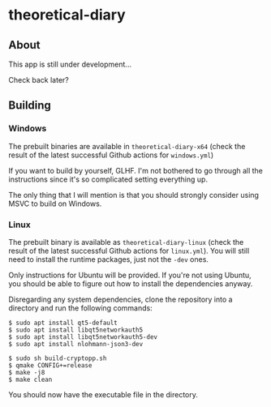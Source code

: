 # theoretical-diary

## About

This app is still under development...

Check back later?

## Building

### Windows

The prebuilt binaries are available in `theoretical-diary-x64` (check the result of the latest successful Github actions for `windows.yml`)

If you want to build by yourself, GLHF. I'm not bothered to go through all the instructions since it's so complicated setting everything up.

The only thing that I will mention is that you should strongly consider using MSVC to build on Windows.

### Linux

The prebuilt binary is available as `theoretical-diary-linux` (check the result of the latest successful Github actions for `linux.yml`). You will still need to install the runtime packages, just not the `-dev` ones.

Only instructions for Ubuntu will be provided. If you're not using Ubuntu, you should be able to figure out how to install the dependencies anyway.

Disregarding any system dependencies, clone the repository into a directory and run the following commands:

```
$ sudo apt install qt5-default
$ sudo apt install libqt5networkauth5
$ sudo apt install libqt5networkauth5-dev
$ sudo apt install nlohmann-json3-dev

$ sudo sh build-cryptopp.sh
$ qmake CONFIG+=release
$ make -j8
$ make clean
```

You should now have the executable file in the directory.
